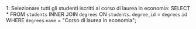 1: Selezionare tutti gli studenti iscritti al corso di laurea in economia:
SELECT * 
FROM `students`
INNER JOIN `degrees`
ON `students`. `degree_id` = `degrees`.`id`
WHERE `degrees`.`name` = "Corso di laurea in economia";
